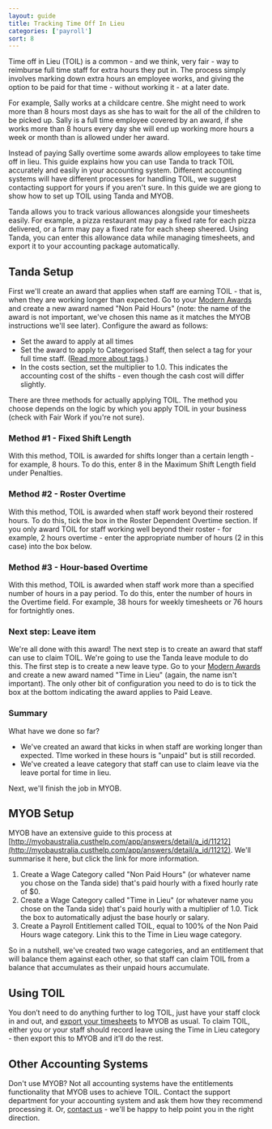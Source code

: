 ```yaml
---
layout: guide
title: Tracking Time Off In Lieu
categories: ['payroll']
sort: 8
---
```


Time off in Lieu (TOIL) is a common - and we think, very fair - way to reimburse full time staff for extra hours they put in. The process simply involves marking down extra hours an employee works, and giving the option to be paid for that time - without working it - at a later date.

For example, Sally works at a childcare centre. She might need to work more than 8 hours most days as she has to wait for the all of the children to be picked up. Sally is a full time employee covered by an award, if she works more than 8 hours every day she will end up working more hours a week or month than is allowed under her award.

Instead of paying Sally overtime some awards allow employees to take time off in lieu. This guide explains how you can use Tanda to track TOIL accurately and easily in your accounting system. Different accounting systems will have different processes for handling TOIL, we suggest contacting support for yours if you aren't sure. In this guide we are giong to show how to set up TOIL using Tanda and MYOB.

Tanda allows you to track various allowances alongside your timesheets easily. For example, a pizza restaurant may pay a fixed rate for each pizza delivered, or a farm may pay a fixed rate for each sheep sheered. Using Tanda, you can enter this allowance data while managing timesheets, and export it to your accounting package automatically.

## Tanda Setup
First we'll create an award that applies when staff are earning TOIL - that is, when they are working longer than expected. Go to your [Modern Awards](../../awards/) and create a new award named "Non Paid Hours" (note: the name of the award is not important, we've chosen this name as it matches the MYOB instructions we'll see later). Configure the award as follows:

* Set the award to apply at all times
* Set the award to apply to Categorised Staff, then select a tag for your full time staff. ([Read more about tags](../../tags).)
* In the costs section, set the multiplier to 1.0. This indicates the accounting cost of the shifts - even though the cash cost will differ slightly.

There are three methods for actually applying TOIL. The method you choose depends on the logic by which you apply TOIL in your business (check with Fair Work if you're not sure).

### Method #1 - Fixed Shift Length
With this method, TOIL is awarded for shifts longer than a certain length - for example, 8 hours. To do this, enter 8 in the Maximum Shift Length field under Penalties.

### Method #2 - Roster Overtime
With this method, TOIL is awarded when staff work beyond their rostered hours. To do this, tick the box in the Roster Dependent Overtime section. If you only award TOIL for staff working well beyond their roster - for example, 2 hours overtime - enter the appropriate number of hours (2 in this case) into the box below.

### Method #3 - Hour-based Overtime
With this method, TOIL is awarded when staff work more than a specified number of hours in a pay period. To do this, enter the number of hours in the Overtime field. For example, 38 hours for weekly timesheets or 76 hours for fortnightly ones.

### Next step: Leave item
We're all done with this award! The next step is to create an award that staff can use to claim TOIL. We're going to use the Tanda leave module to do this. The first step is to create a new leave type. Go to your [Modern Awards](../../awards/) and create a new award named "Time in Lieu" (again, the name isn't important). The only other bit of configuration you need to do is to tick the box at the bottom indicating the award applies to Paid Leave.

### Summary
What have we done so far?

* We've created an award that kicks in when staff are working longer than expected. TIme worked in these hours is "unpaid" but is still recorded.
* We've created a leave category that staff can use to claim leave via the leave portal for time in lieu.

Next, we'll finish the job in MYOB.

## MYOB Setup
MYOB have an extensive guide to this process at [http://myobaustralia.custhelp.com/app/answers/detail/a_id/11212](http://myobaustralia.custhelp.com/app/answers/detail/a_id/11212). We'll summarise it here, but click the link for more information.

1. Create a Wage Category called "Non Paid Hours" (or whatever name you chose on the Tanda side) that's paid hourly with a fixed hourly rate of $0.
2. Create a Wage Category called "Time in Lieu" (or whatever name you chose on the Tanda side) that's paid hourly with a multiplier of 1.0. Tick the box to automatically adjust the base hourly or salary.
3. Create a Payroll Entitlement called TOIL, equal to 100% of the Non Paid Hours wage category. Link this to the Time in Lieu wage category.

So in a nutshell, we've created two wage categories, and an entitlement that will balance them against each other, so that staff can claim TOIL from a balance that accumulates as their unpaid hours accumulate.

## Using TOIL
You don’t need to do anything further to log TOIL, just have your staff clock in and out, and [export your timesheets](../../payroll/exports) to MYOB as usual. To claim TOIL, either you or your staff should record leave using the Time in Lieu category - then export this to MYOB and it’ll do the rest.

## Other Accounting Systems
Don't use MYOB? Not all accounting systems have the entitlements functionality that MYOB uses to achieve TOIL. Contact the support department for your accounting system and ask them how they recommend processing it. Or, [contact us](https://www.tanda.co/about) - we'll be happy to help point you in the right direction.
